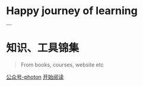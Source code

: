 # Happy journey of learning
<img src="https://github.com/qjln/qiu_doc/blob/main/lib/img/learning.png?raw=true" alt="learning" style="zoom:21%;" />

# 知识、工具锦集

> From books, courses, website etc

[公众号-photon](https://mp.weixin.qq.com/mp/appmsgalbum?__biz=MzkzNDMwNjE1MQ==&action=getalbum&album_id=2642954314428481540&scene=126#wechat_redirect)  [开始阅读](README.md)

